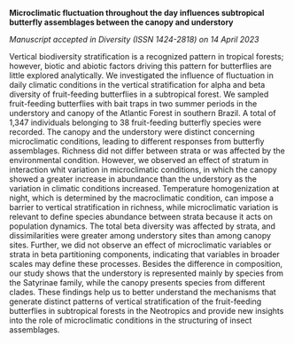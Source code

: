 **Microclimatic fluctuation throughout the day influences subtropical butterfly assemblages between the canopy and understory** 

*Manuscript accepted in Diversity (ISSN 1424-2818) on 14 April 2023*

Vertical biodiversity stratification is a recognized pattern in tropical forests; however, biotic and abiotic factors driving this pattern for butterflies are little explored analytically. We investigated the influence of fluctuation in daily climatic conditions in the vertical stratification for alpha and beta diversity of fruit-feeding butterflies in a subtropical forest. We sampled fruit-feeding butterflies with bait traps in two summer periods in the understory and canopy of the Atlantic Forest in southern Brazil. A total of 1,347 individuals belonging to 38 fruit-feeding butterfly species were recorded. The canopy and the understory were distinct concerning microclimatic conditions, leading to different responses from butterfly assemblages. Richness did not differ between strata or was affected by the environmental condition. However, we observed an effect of stratum in interaction whit variation in microclimatic conditions, in which the canopy showed a greater increase in abundance than the understory as the variation in climatic conditions increased. Temperature homogenization at night, which is determined by the macroclimatic condition, can impose a barrier to vertical stratification in richness, while microclimatic variation is relevant to define species abundance between strata because it acts on population dynamics. The total beta diversity was affected by strata, and dissimilarities were greater among understory sites than among canopy sites. Further, we did not observe an effect of microclimatic variables or strata in beta partitioning components, indicating that variables in broader scales may define these processes. Besides the difference in composition, our study shows that the understory is represented mainly by species from the Satyrinae family, while the canopy presents species from different clades. These findings help us to better understand the mechanisms that generate distinct patterns of vertical stratification of the fruit-feeding butterflies in subtropical forests in the Neotropics and provide new insights into the role of microclimatic conditions in the structuring of insect assemblages. 
